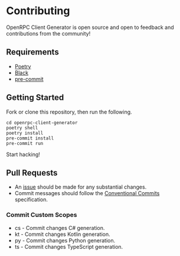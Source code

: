# Contributing

OpenRPC Client Generator is open source and open to feedback and contributions from
the community!

## Requirements

- [Poetry](https://python-poetry.org/docs/)
- [Black](https://github.com/psf/black/)
- [pre-commit](https://pre-commit.com/)

## Getting Started

Fork or clone this repository, then run the following.

```shell
cd openrpc-client-generator
poetry shell
poetry install
pre-commit install
pre-commit run
```

Start hacking!

## Pull Requests

- An [issue](https://gitlab.com/mburkard/openrpc-client-generator/-/issues)
  should be made for any substantial changes.
- Commit messages should follow the
  [Conventional Commits](https://www.conventionalcommits.org/en/v1.0.0/)
  specification.

### Commit Custom Scopes
- cs - Commit changes C# generation.
- kt - Commit changes Kotlin generation.
- py - Commit changes Python generation.
- ts - Commit changes TypeScript generation.
